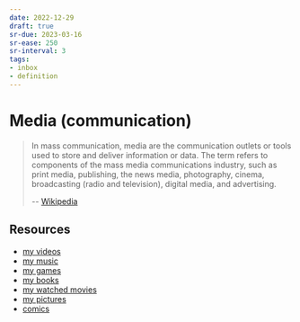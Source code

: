 ```yaml
---
date: 2022-12-29
draft: true
sr-due: 2023-03-16
sr-ease: 250
sr-interval: 3
tags:
- inbox
- definition
---
```


# Media (communication)

> In mass communication, media are the communication outlets or tools used to
> store and deliver information or data. The term refers to components of
> the mass media communications industry, such as print media, publishing, the
> news media, photography, cinema, broadcasting (radio and television), digital
> media, and advertising.
>
> -- [Wikipedia](https://en.wikipedia.org/wiki/Media_\(communication\))

## Resources


- [my videos](./my%20videos.md)
- [my music](./my%20music.md)
- [my games](./my%20games.md)
- [my books](./my%20books.md)
- [my watched movies](./my%20watched%20movies.md)
- [my pictures](./my%20pictures.md)
- [comics](./comics.md)